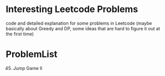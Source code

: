# Interesting Leetcode Problems
code and detailed explanation for some problems in Leetcode (maybe basically about Greedy and DP, some ideas that are hard to figure it out at the first time)

# ProblemList

45. Jump Game II

